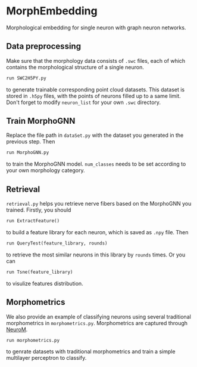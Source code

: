 # MorphEmbedding
Morphological embedding for single neuron with graph neuron networks.
## Data preprocessing
Make sure that the morphology data consists of `.swc` files, each of which contains the morphological structure of a single neuron.  
```python
run SWC2H5PY.py
```
to generate trainable corresponding point cloud datasets. This dataset is stored in `.h5py` files, with the points of neurons filled up to a same limit. Don't forget to modify ```neuron_list``` for your own `.swc` directory.
## Train MorphoGNN
Replace the file path in `dataSet.py` with the dataset you generated in the previous step. Then
```python
run MorphoGNN.py
```
to train the MorphoGNN model. `num_classes` needs to be set according to your own morphology category.
## Retrieval
`retrieval.py` helps you retrieve nerve fibers based on the MorphoGNN you trained. Firstly, you should 
```python
run ExtractFeature()
```
to build a feature library for each neuron, which is saved as `.npy` file. Then 
```python
run QueryTest(feature_library, rounds)
```
to retrieve the most similar neurons in this library by `rounds` times. Or you can
```python
run Tsne(feature_library)
```
to visulize features distribution.
## Morphometrics
We also provide an example of classifying neurons using several traditional morphometrics in `morphometrics.py`. Morphometrics are captured through [NeuroM](https://github.com/BlueBrain/NeuroM).
```python
run morphometrics.py
```
to genrate datasets with traditional morphometrics and train a simple multilayer perceptron to classify.
